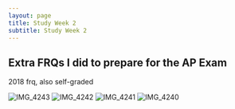 ```yaml
---
layout: page
title: Study Week 2
subtitle: Study Week 2
---
```


## Extra FRQs I did to prepare for the AP Exam
2018 frq, also self-graded

![IMG_4243](https://user-images.githubusercontent.com/40574565/166505826-147936fa-c8ef-48a3-8b18-ee7d3b274418.JPG)
![IMG_4242](https://user-images.githubusercontent.com/40574565/166505857-a227f269-3bdf-4bff-9c7b-1176be735b9e.JPG)
![IMG_4241](https://user-images.githubusercontent.com/40574565/166505873-603867f7-1b2b-4865-8769-6ed92bf28030.JPG)
![IMG_4240](https://user-images.githubusercontent.com/40574565/166505882-8adf7208-7480-4d49-965a-38f688fb46bb.JPG)
